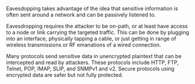 Eavesdopping takes advantage of the idea that sensitive information is often sent around a network and can be passively listened to.

Eavesdropping requires the attacker to be on-path, or at least have access to a node or link carrying the targeted traffic. This can be done by plugging into an interface, physically tapping a cable, or just getting in range of wireless transmissions or RF emanations of a wired connection.

Many protocols send sensitive data in unencrypted plaintext that can be intercepted and read by attackers. These protocols include HTTP, FTP, Telnet, POP, IMAP, SLIP, and SNMPv1 and v2. Secure protocols using encrypted data are safer but not fully protected.